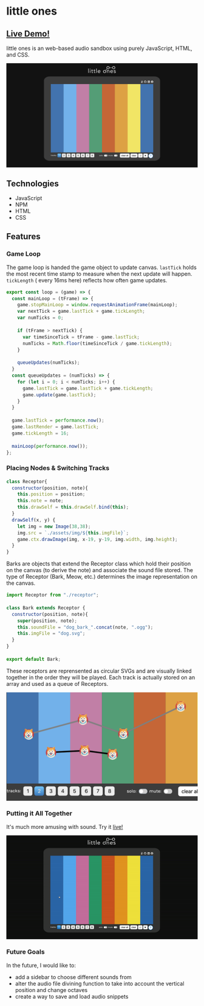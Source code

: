 # little ones

## [Live Demo!](https://airusk.github.io/little-ones/)

little ones is an web-based audio sandbox using purely JavaScript, HTML, and CSS.

<img src="https://github.com/airusk/little-ones/blob/master/readme-assets/main.png" align="center">

## Technologies

* JavaScript
* NPM
* HTML
* CSS


## Features

### Game Loop
The game loop is handed the game object to update canvas. ```lastTick``` holds the most recent time stamp to measure when the next update will happen. ```tickLength``` ( every 16ms here) reflects how often game updates.

```javascript
export const loop = (game) => {
  const mainLoop = (tFrame) => {
    game.stopMainLoop = window.requestAnimationFrame(mainLoop);
    var nextTick = game.lastTick + game.tickLength;
    var numTicks = 0;

    if (tFrame > nextTick) {
      var timeSinceTick = tFrame - game.lastTick;
      numTicks = Math.floor(timeSinceTick / game.tickLength);
    }

    queueUpdates(numTicks);
  }
  const queueUpdates = (numTicks) => {
    for (let i = 0; i < numTicks; i++) {
      game.lastTick = game.lastTick + game.tickLength;
      game.update(game.lastTick);
    }
  }

  game.lastTick = performance.now();
  game.lastRender = game.lastTick;
  game.tickLength = 16;

  mainLoop(performance.now());
};
```

### Placing Nodes & Switching Tracks

```javascript
class Receptor{
  constructor(position, note){
    this.position = position;
    this.note = note;
    this.drawSelf = this.drawSelf.bind(this);
  }
  drawSelf(x, y) {
    let img = new Image(38,38);
    img.src = `./assets/img/${this.imgFile}`;
    game.ctx.drawImage(img, x-19, y-19, img.width, img.height);
  }
}
```
Barks are objects that extend the Receptor class which hold their position on the canvas (to derive the note) and associate the sound file stored. The type of Receptor (Bark, Meow, etc.) determines the image representation on the canvas.

```javascript
import Receptor from "./receptor";

class Bark extends Receptor {
  constructor(position, note){
    super(position, note);
    this.soundFile = "dog_bark_".concat(note, ".ogg");
    this.imgFile = "dog.svg";
  }
}

export default Bark;
```

These receptors are reprensented as circular SVGs and are visually linked together in the order they will be played. Each track is actually stored on an array and used as a queue of Receptors.

<img src="https://github.com/airusk/little-ones/blob/master/readme-assets/tracks.png" align="center">


### Putting it All Together

It's much more amusing with sound. Try it [live!](https://airusk.github.io/little-ones/)

<img src="https://github.com/airusk/little-ones/blob/master/readme-assets/little-ones-demo.gif" align="center">

### Future Goals

In the future, I would like to: 
 * add a sidebar to choose different sounds from
 * alter the audio file divining function to take into account the vertical position and change octaves
 * create a way to save and load audio snippets
